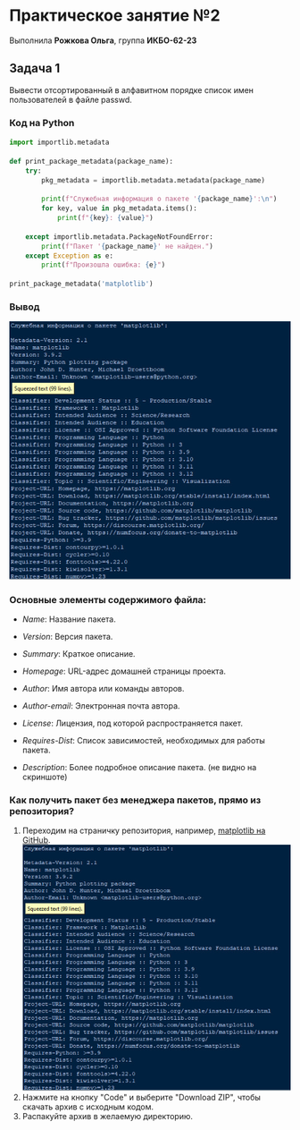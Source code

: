 # Практическое занятие №2
Выполнила **Рожкова Ольга**, группа **ИКБО-62-23** 
## Задача 1
Вывести отсортированный в алфавитном порядке список имен пользователей в файле passwd.
### Код на Python
```python
import importlib.metadata

def print_package_metadata(package_name):
    try:
        pkg_metadata = importlib.metadata.metadata(package_name)

        print(f"Служебная информация о пакете '{package_name}':\n")
        for key, value in pkg_metadata.items():
            print(f"{key}: {value}")

    except importlib.metadata.PackageNotFoundError:
        print(f"Пакет '{package_name}' не найден.")
    except Exception as e:
        print(f"Произошла ошибка: {e}")

print_package_metadata('matplotlib')
```
### Вывод
![image](https://github.com/guezwhozbak/cfg/blob/main/practice2/2-1.jpg)

### Основные элементы содержимого файла:

- *Name*: Название пакета.

- *Version*: Версия пакета.

- *Summary*: Краткое описание.

- *Homepage*: URL-адрес домашней страницы проекта.

- *Author*: Имя автора или команды авторов.

- *Author-email*: Электронная почта автора.

- *License*: Лицензия, под которой распространяется пакет.

- *Requires-Dist*: Список зависимостей, необходимых для работы пакета.

- *Description*: Более подробное описание пакета. (не видно на скриншоте)
### Как получить пакет без менеджера пакетов, прямо из репозитория?
1. Переходим на страничку репозитория, например, [matplotlib на GitHub](https://github.com/matplotlib/matplotlib).
![image](https://github.com/guezwhozbak/cfg/blob/main/practice2/2-1.jpg)
2. Нажмите на кнопку "Code" и выберите "Download ZIP", чтобы скачать архив с исходным кодом.
3. Распакуйте архив в желаемую директорию.
